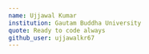 ```yaml
---
name: Ujjawal Kumar
institution: Gautam Buddha University
quote: Ready to code always
github_user: ujjawalkr67
---
```

